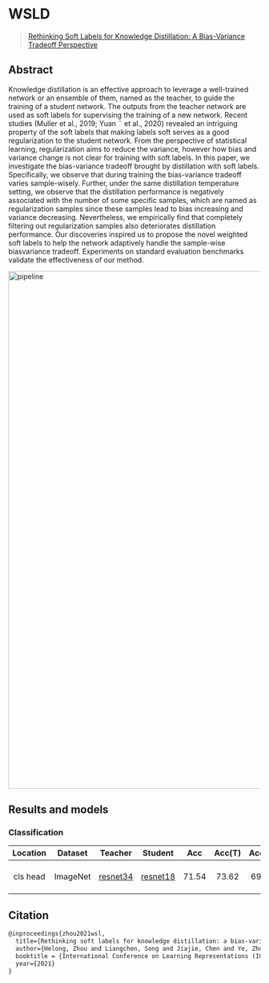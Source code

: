 # WSLD

> [Rethinking Soft Labels for Knowledge Distillation: A Bias-Variance Tradeoff Perspective](https://arxiv.org/abs/2102.00650)

<!-- [ALGORITHM] -->

## Abstract

Knowledge distillation is an effective approach to leverage a well-trained network
or an ensemble of them, named as the teacher, to guide the training of a student
network. The outputs from the teacher network are used as soft labels for supervising the training of a new network. Recent studies (Muller et al., 2019; Yuan ¨
et al., 2020) revealed an intriguing property of the soft labels that making labels
soft serves as a good regularization to the student network. From the perspective of statistical learning, regularization aims to reduce the variance, however
how bias and variance change is not clear for training with soft labels. In this
paper, we investigate the bias-variance tradeoff brought by distillation with soft
labels. Specifically, we observe that during training the bias-variance tradeoff
varies sample-wisely. Further, under the same distillation temperature setting, we
observe that the distillation performance is negatively associated with the number of some specific samples, which are named as regularization samples since
these samples lead to bias increasing and variance decreasing. Nevertheless, we
empirically find that completely filtering out regularization samples also deteriorates distillation performance. Our discoveries inspired us to propose the novel
weighted soft labels to help the network adaptively handle the sample-wise biasvariance tradeoff. Experiments on standard evaluation benchmarks validate the
effectiveness of our method.

<img width="1032" alt="pipeline" src="https://user-images.githubusercontent.com/88702197/187424195-a3ea3d72-5ee7-4ffc-b562-65677076c18e.png">

## Results and models

### Classification

| Location | Dataset  |                                                   Teacher                                                    |                                                   Student                                                    |  Acc  | Acc(T) | Acc(S) |                          Config                           | Download                                                                                                                                                                                                                                                                                                                                                                                                                                                                                                                                                                          |
| :------: | :------: | :----------------------------------------------------------------------------------------------------------: | :----------------------------------------------------------------------------------------------------------: | :---: | :----: | :----: | :-------------------------------------------------------: | :-------------------------------------------------------------------------------------------------------------------------------------------------------------------------------------------------------------------------------------------------------------------------------------------------------------------------------------------------------------------------------------------------------------------------------------------------------------------------------------------------------------------------------------------------------------------------------- |
| cls head | ImageNet | [resnet34](https://github.com/open-mmlab/mmclassification/blob/master/configs/resnet/resnet34_8xb32_in1k.py) | [resnet18](https://github.com/open-mmlab/mmclassification/blob/master/configs/resnet/resnet18_8xb32_in1k.py) | 71.54 | 73.62  | 69.90  | [config](./wsld_cls_head_resnet34_resnet18_8xb32_in1k.py) | [teacher](https://download.openmmlab.com/mmclassification/v0/resnet/resnet50_8xb32_in1k_20210831-ea4938fc.pth) \|[model](https://download.openmmlab.com/mmrazor/v1/wsld/wsld_cls_head_resnet34_resnet18_8xb32_in1k/wsld_cls_head_resnet34_resnet18_8xb32_in1k_acc-71.54_20211222-57925cbf.pth) \| [log](https://openmmlab-share.oss-cn-hangzhou.aliyuncs.com/mmrazor/v0.1/distill/wsld/wsld_cls_head_resnet34_resnet18_8xb32_in1k/wsld_cls_head_resnet34_resnet18_8xb32_in1k_20211221_181516.log.json?versionId=CAEQHxiBgIDLmemK7xciIGNkM2FiN2Y4N2E5YjRhNDE4NDVlNmExNDczZDIxN2E5) |

## Citation

```latex
@inproceedings{zhou2021wsl,
  title={Rethinking soft labels for knowledge distillation: a bias-variance tradeoff perspective},
  author={Helong, Zhou and Liangchen, Song and Jiajie, Chen and Ye, Zhou and Guoli, Wang and Junsong, Yuan and Qian Zhang},
  booktitle = {International Conference on Learning Representations (ICLR)},
  year={2021}
}
```
